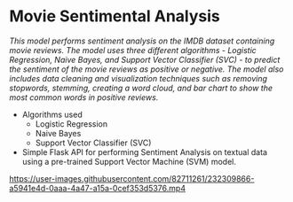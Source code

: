 # Movie Sentimental Analysis
  *This model performs sentiment analysis on the IMDB dataset containing movie reviews. The model uses three different algorithms - Logistic Regression, Naive Bayes, and Support Vector Classifier (SVC) - to predict the sentiment of the movie reviews as positive or negative. The model also includes data cleaning and visualization techniques such as removing stopwords, stemming, creating a word cloud, and bar chart to show the most common words in positive reviews.*
 * Algorithms used
   * Logistic Regression
   * Naive Bayes
   * Support Vector Classifier (SVC)
 * Simple Flask API for performing Sentiment Analysis on textual data using a pre-trained Support Vector Machine (SVM) model.



https://user-images.githubusercontent.com/82711261/232309866-a5941e4d-0aaa-4a47-a15a-0cef353d5376.mp4


